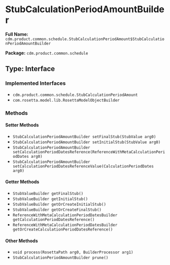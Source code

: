 # StubCalculationPeriodAmountBuilder

**Full Name:** `cdm.product.common.schedule.StubCalculationPeriodAmount$StubCalculationPeriodAmountBuilder`

**Package:** `cdm.product.common.schedule`

## Type: Interface

### Implemented Interfaces

- `cdm.product.common.schedule.StubCalculationPeriodAmount`
- `com.rosetta.model.lib.RosettaModelObjectBuilder`

### Methods

#### Setter Methods

- `StubCalculationPeriodAmountBuilder setFinalStub(StubValue arg0)`
- `StubCalculationPeriodAmountBuilder setInitialStub(StubValue arg0)`
- `StubCalculationPeriodAmountBuilder setCalculationPeriodDatesReference(ReferenceWithMetaCalculationPeriodDates arg0)`
- `StubCalculationPeriodAmountBuilder setCalculationPeriodDatesReferenceValue(CalculationPeriodDates arg0)`

#### Getter Methods

- `StubValueBuilder getFinalStub()`
- `StubValueBuilder getInitialStub()`
- `StubValueBuilder getOrCreateInitialStub()`
- `StubValueBuilder getOrCreateFinalStub()`
- `ReferenceWithMetaCalculationPeriodDatesBuilder getCalculationPeriodDatesReference()`
- `ReferenceWithMetaCalculationPeriodDatesBuilder getOrCreateCalculationPeriodDatesReference()`

#### Other Methods

- `void process(RosettaPath arg0, BuilderProcessor arg1)`
- `StubCalculationPeriodAmountBuilder prune()`

